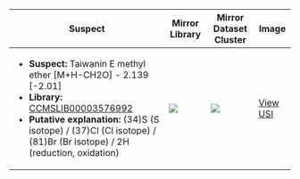 Suspect | Mirror Library | Mirror Dataset Cluster | Image
--- | --- | --- | ---
<ul><li><b>Suspect:</b> Taiwanin E methyl ether [M+H-CH2O] -   2.139 [-2.01]</li><li><b>Library:</b> [CCMSLIB00003576992](https://gnps.ucsd.edu/ProteoSAFe/gnpslibraryspectrum.jsp?SpectrumID=CCMSLIB00003576992)</li><li><b>Putative explanation:</b> (34)S (S isotope) / (37)Cl (Cl isotope) / (81)Br (Br isotope) / 2H (reduction, oxidation)</li></ul> | ![](https://metabolomics-usi.ucsd.edu/svg/mirror?usi1=mzspec:MSV000079034:150116_EF_PMA_PSN475_NC-128-8-f_ddMS2_pos.mzXML:scan:2134&usi2=mzspec:GNPSLIBRARY:CCMSLIB00003576992&mz_min=50&mz_max=500) | ![](https://metabolomics-usi.ucsd.edu/svg/mirror?usi1=mzspec:MSV000079034:150116_EF_PMA_PSN475_NC-128-8-f_ddMS2_pos.mzXML:scan:2134&usi2=mzspec:MSV000084314:MSV000079034.mgf:scan:29509&mz_min=50&mz_max=500) | [View USI](https://metabolomics-usi.ucsd.edu/svg/?usi=mzspec:MSV000079034:150116_EF_PMA_PSN475_NC-128-8-f_ddMS2_pos.mzXML:scan:2134&mz_min=50&mz_max=500)